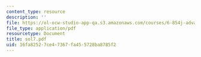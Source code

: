 ```yaml
---
content_type: resource
description: ''
file: https://ol-ocw-studio-app-qa.s3.amazonaws.com/courses/6-854j-advanced-algorithms-fall-2005/16fa82527ce47367fa455728ba8785f2_sol7.pdf
file_type: application/pdf
resourcetype: Document
title: sol7.pdf
uid: 16fa8252-7ce4-7367-fa45-5728ba8785f2
---
```

